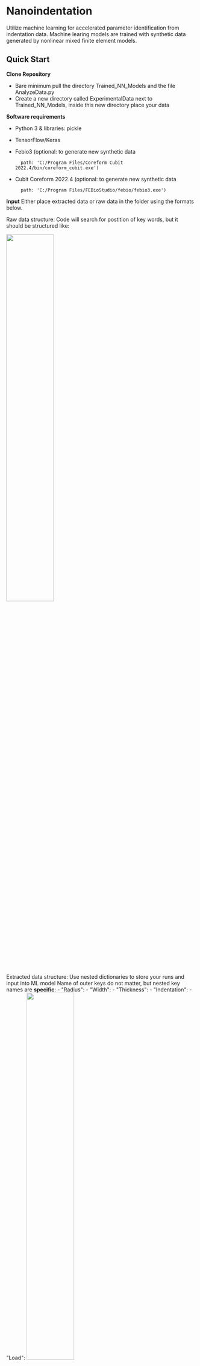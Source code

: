 # Nanoindentation
Utilize machine learning for accelerated parameter identification from indentation data. Machine learing models are trained with synthetic data generated by nonlinear mixed finite element models.
 
 
 
 
## Quick Start
 
**Clone Repository**
 - Bare minimum pull the directory Trained_NN_Models and the file AnalyzeData.py
 - Create a new directory called ExperimentalData next to Trained_NN_Models, inside this new directory place your data
 
**Software requirements**
 - Python 3 & libraries: pickle
 - TensorFlow/Keras
 - Febio3 (optional: to generate new synthetic data
         
         path: 'C:/Program Files/Coreform Cubit 2022.4/bin/coreform_cubit.exe')
 - Cubit Coreform 2022.4 (optional: to generate new synthetic data
         
         path: 'C:/Program Files/FEBioStudio/febio/febio3.exe')

 
**Input**
Either place extracted data or raw data in the folder using the formats below.
 
 Raw data structure:
 Code will search for postition of key words, but it should be structured like:
 
 <img src="Figures/Raw_Data_Input.png" alt="" width="50%"/>
 
  
 Extracted data structure:
 Use nested dictionaries to store your runs and input into ML model
 Name of outer keys do not matter, but nested key names are **specific**:
    - "Radius":
    - "Width":
    - "Thickness":
    - "Indentation":
    - "Load":
 <img src="Figures/Structured_Data_Input.png" alt="" width="50%"/>
 
 
**Output**
 
 
### Example
 
 
 
 
 
 
## Summary
 
### Synthetic Data Generation

 A) LHS was used to sample the four parameter input space ( $\delta y$, $W$, $H$, and $\mu$) for the neo-Hookean material model, and five parameter input space ( $\delta y$, $W$, $H$, $\mu$, and $Jm$) for the Gent material model to generate a FE input file. 
 
 B) The FE input file was fed into the implicit mixed FE model (C) to generate a load-displacement curve output, FE output file. 
 
 (A-C) represents the forward problem, while the inverse problem, determining material parameters from experimental data, is accomplished through the use of two machine learning models. 
 
 
<img src="Figures/Figure_1.png" alt="\textbf{Summary of the modelling approaches.}" width="100%"/>
 
 
 
 
### Inverse Problem

(D) the first machine learning model used a neural network to learn the forward problem, predict the loading curve ( $P^*_n$) from material properties ( $\mu^*$, $Jm^*$) and sample dimensions ( $W^*$, $H^*$), which is called as the mapping function for a nonlinear least squares algorithm to solve the inverse problem. 

(E) the second machine learning model used a neural network to directly learn the inverse problem, predict material parameters ( $\mu$, $Jm$) from sample dimensions ( $W^*$, $H^*$), loading curve ( $P^*_n$), and the slope of the loading curve ( $S^*_n$)

<img src="Figures/Figure_2.png" alt="\textbf{Summary of the modelling approaches.}" width="100%"/>
 
 
 
 
### Machine Learning 

A) Comparison of the neural network (black dots) prediction of unseen data to the Hertzian solution (red triangle) and Modified Hertzian solution (orange squares). Predicted shear modulus is plotted against target shear modulus, where the dotted red line is a perfect prediction. 

B) Magnification of A. 

C) Comparison of experimental data with 0.1R max indentation to neural network prediction. 

D) Comparison of experimental data with 0.5R max indentation to neural network prediction.}

<img src="Figures/Figure_4.png" alt="\textbf{Summary of the modelling approaches.}" width="100%"/>
 
 
 
 
### Experimental Data: Brain Tissue

Comparison of the averaged loading curves (686 samples) from mouse brain slices (black triangle marker), and the averaged loading curves (686 samples) from chemically fixed mouse brain slices (black circle marker) were plotted with the neural network predictions in red and grey, respectively. 

(A) Neo-Hookean material model with the least squares ML approach, (B) Gent material model with the least squares ML approach, 

(C) Neo-Hookean material model with the direct inverse ML approach, and (D) Gent material model with the direct inverse ML approach. Predicted material parameters are included in the respective legend.


<img src="Figures/Figure_5.png" alt="\textbf{Summary of the modelling approaches.}" width="100%"/>
  
  
 
  
The predicted material parameters for the Gent material model with the direct inverse ML approach were plotted for the mouse brain slices 

(A,C) (grey circle markers) and chemically fixed mouse brain slices 

(B,D) (red circle markers). The Gent material parameters for the averaged experimental loading curves for the mouse brain slices (red dotted line) and chemically fixed brain slices (black dotted line) are plotted over the parameters determined for the individual data samples.}


<img src="Figures/Figure_6.png" alt="\textbf{Summary of the modelling approaches.}" width="100%"/>
 
 
 
 
  
## Layout of Repository

### SynthData
### Trained_NN_Models
### Functions
### ExperimentalData
### Results



